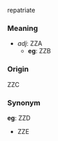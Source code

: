 repatriate
### Meaning
+ _adj_: ZZA
    + __eg__: ZZB

### Origin

ZZC

### Synonym

__eg__: ZZD

+ ZZE



